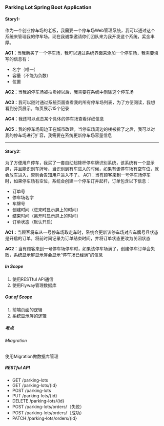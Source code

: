 ### Parking Lot Spring Boot Application
#### Story1:

作为一个创业停车场的老板，我需要一个停车场Web管理系统，我可以通过这个系统来管理我的停车场。现在我诚挚邀请你们团队来为我开发这个系统，奖金丰厚。

**AC1**：当我新买了一个停车场，我可以通过系统界面来添加一个停车场，我需要填写的信息有：
 - 名字（唯一）
 - 容量（不能为负数）
 - 位置

**AC2**：当我的停车场被拍卖掉以后，我需要在系统中删除这个停车场

**AC3**：我可以随时通过系统页面查看我的所有停车场列表，为了方便阅读，我想看到分页展示，每页展示15个记录

**AC4**：我还可以点击某个具体的停车场查看详细信息

**AC5**：我的停车场周边正在城市改建，当停车场周边的楼被拆了之后，我可以对我的停车场进行扩容，我需要在系统更新停车场容量信息

----------

#### Story2:
为了方便用户停车，我买了一套自动起降杆停车牌识别系统，该系统有一个显示屏，并且能识别车牌号，当识别到有车进入的时候，如果有该停车场有空车位，就会放车进入，否则会告知用户进入不了。
AC1：当有顾客来到一号停车场停车时，如果停车场有空位，系统会创建一个停车订并起杆，订单包含以下信息：
  - 订单号
  - 停车场名字
  - 车牌号
  - 创建时间（进来时显示屏上的时间）
  - 结束时间（离开时显示屏上的时间）
  - 订单状态（默认开启）

**AC1**：当顾客将车从一号停车场取走车时，系统会更新该停车场对应车牌号且状态是开启的订单，将前时间记录为订单结束时间，并将订单状态更改为关闭状态

**AC2**：当有顾客来到一号停车场停车时，如果该停车场满了，创建停车订单会失败，系统显示屏显示屏会显示“停车场已经满”的信息

##### In Scope
1. 使用RESTful API通信
2. 使用Flyway管理数据库

##### Out of Scope
1. 前端页面的逻辑
2. 系统显示屏的逻辑

##### 考点
###### Miagration

使用Migration做数据库管理

##### RESTful API
- GET /parking-lots
- GET /parking-lots/{id}
- POST /parking-lots
- PUT /parking-lots/{id}
- DELETE /parking-lots/{id}
- POST /parking-lots/orders/（失败）
- POST /parking-lots/orders/（成功）
- PATCH /parking-lots/orders/{id}

